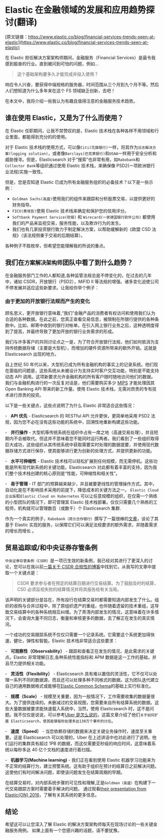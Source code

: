# Elastic 在金融领域的发展和应用趋势探讨(翻译)

[原文链接：https://www.elastic.co/blog/financial-services-trends-seen-at-elastic](https://www.elastic.co/blog/financial-services-trends-seen-at-elastic)

在 Elastic 担任解决方案架构师期间，金融服务（Financial Services）是最令我感到振奋的行业。直到被问到可怕的问题，例如...

> 这个基础架构要多久才能完成并投入使用？

响应令人兴奋，要获得中端规格的服务器，时间范围从三个月到九个月不等。然后人们想知道为什么多年来在这个 FS 领域缺乏创新，去吧！

在本文中，我将介绍一些我认为有趣且值得注意的金融服务技术趋势。

## **谁在使用 Elastic，又是为了什么而使用？**

在 Elastic 任职期间，让我不禁赞叹的是，Elastic 技术栈在各种各样不用领域和行业里面，都能得到充分的的使用。

对于 Elastic 技术栈的使用方式，可以像`Citi(花旗银行)`一样，将其作为`日志解决方案(logging solution)`，或者像`Barclays(巴克莱银行)`和`USAA`一样用于安全分析和威胁搜寻。但是，Elasticsearch 对于“搜索”也非常有用，如`Rabobank`和 `Collector Bank`等组织通过使用 Elastic 技术栈，来确保像 PSD2(一项欧洲银行业法规)实施一致性。

但是，您是否知道 Elastic 已成为所有金融服务组织的必备技术？以下是一些示例：

- `Goldman Sachs(高盛)`使用我们的组件来跟踪和分析股票交易，以提供更好的财务指导。
- `FICO(费埃哲)`使用 Elastic 技术栈来确定和保护您的信用评分。
- `Softbank Payment Service(软银)` 和 `Wirecard(一家德国银行软件公司)` 都使用我们的产品来监视交易，服务性能，以及欺诈行为的发生。
- 我们也有几家投资银行致力于制定解决方案，以帮助缓解新的《欧盟 CSD 法规》（该法规侧重于交易的后期结算）。

各种例子不胜枚举，但希望您能理解我的所说的重点。

## **我们在`方案解决架构师`团队中看了到什么趋势？**  

在金融服务部门工作的人都知道,各种监管法规总是不停变化的，在过去的几年中，诸如 CSDR，开放银行（PSD2），MiFID II 等法规的增强。诸多变化迫使公司不停发展并适应这些新要求。让我给你举个例子：

### **由于更加的开放银行法规而产生的变化**

顾名思义，更开放银行意味着,“我们”金融产品的消费者有权访问和使用我们认为合适的各种数据。在此之前，您真正查看交易信息，被限制在所银行提供的各种条款中。比如，邮寄中收到的银行对帐单。在引入网上银行业务之后，这种透明度得到了提高，并最终导致了更加开放的银行业务需求的形成。

我们与许多客户的共同讨论点之一是，为了符合开放银行法规，他们如何抵消为支持传统数据存储（主要是大型机），而增加的硬件资源所带来的额外开销。这就是 Elasticsearch 出现的地方。

自上世纪 50 年代以来，大型机已成为所有金融机构的事实上的记录系统。他们现在面临的问题是，这些系统从未被设计为支持实时客户交互功能，特别是不能支持动态 API 调用。这项新要求允许金融机构的所有客户随时随地访问他们的数据。我们与金融机构进行的一次反复对话是，他们需要购买多少 [MIPS](https://www.bmc.com/blogs/mainframe-mips-an-introduction/) 才能处理因其 Open Banking API 带来的新工作量。使用 Elastic 技术栈，无需对昂贵的专有技术进行昂贵的投资。

以下是一些关键点，这些点说明了为什么 Elastic 非常适合这些情况：

-   **API 优先** \- Elasticsearch 的 RESTful API 允许更快，更简单地采用 PSD2 法规，因为您不必在没有这些功能的系统中，回溯性地重新构建这些功能。

-   **并行操作** \- 大型机等传统系统在组织中占有一席之地（高速交易处理），并且短期内不会被取代。但这并不意味着您不能同时运行两者。我们看到了一些组织取得巨大成功，这些组织从其传统系统中获取需要实时处理的数据提要，并使用现代数据存储方式进行保存，使其能够进行更为创新的处理方式，并提供更新的功能。

-   **水平可伸缩性** \- Elastic 技术栈可以轻松扩展到任何规模，而无需停机。这些功能是所有现代新系统的关键功能，Elasticsearch 对此都有着丰富的支持，因为我们整个技术栈创建的核心原则是“性能，可伸缩性和相关性”。

-   **易于管理** \- IT 部门的预算越来越少，并且被要更线性的管理操作方式。其中，自动化是在不影响技术采用的前提下，降低成本的关键方法之一。 `Elastic Cloud企业版`和`Elastic Cloud on Kubernetes` 可以让任意规模的组织，在仅需一个熟练的小型团队的情况下，即可管理其 Elastic 技术栈部署。仅仅只需要几个熟练的工程师，机构就可以管理数百（或数千）个 Elasticsearch 集群.

作为一个真实的例子，`Rabobank（荷兰合作银行）`撰写了一篇很棒的[文章](https://www.elastic.co/blog/rabobank-enhancing-the-online-banking-experience-with-elasticsearch)，谈论了其基于 Elastic 实现的服务，以保障它们可以满足法规要求的额外需求，并随着需求的增长而增长 。

## **贸易追踪或/和中央证券存管条例**

`中央证券存管条例（CSDR）`是一项已生效的新条例，我已经对其进行了更深入的讨论，您可以在我以前[一篇关于 CSDR 合规性的博客](https://www.elastic.co/blog/ensuring-timely-settlements-and-csdr-compliance-with-the-elastic-stack)中找到它。从我写的文章中提取一个关键点是：

> CSDR 要求参与者在预定的结算日期进行交易结算。为了鼓励及时的结算，CSD 必须监视失败的结算情况并将其报告给有关当局。

该声明的关键部分是旨在，所有投行在结算交易时都需要知道内部发生了什么。组织的收购与合并过程中，除了原组织遗产的重组，也伴随着遗留的技术重组，这导致交易结算中的各种系统相互纠缠。为了弄清内部发生的情况，这意味着在许多情况下，会查询大量不同日志，衡量和审核更多的数据，去了解正在发生的真实情况。

一个成功的交易跟踪系统不仅仅只需要一个记录系统。它需要这个系统更加得快速，健壮，弹性和智能。Elastic 技术栈非常适合这些要求：

-   **可观察性（Observability）** \- 跟踪和查看正在发生的情况，是此需求的关键点。Elastic 非常理解日志,各种系统性能指标和 APM 数据是这一工作的基础，并且尽力提供相关功能。

-   **灵活性（Flexibility）** \- Elasticsearch 具有难以置信的灵活性，它不仅可以处理一系列不同的数据源，而且还可以处理多种不同格式的数据。这为团队迭代建立自己的通用数据格式或能够在[Elastic Common Schema](https://github.com/elastic/ecs)的基础上实行标准化。

-   **规模（Scale）** \- 规模至关重要，因为一般情况下，工作需要收集的数据量很大。为了提供连续的。未删减过的交易视图，您需要来自所有结算系统的数据。这些大量数据被要求能快速载入系统中，当然，使用 Elasticsearch 时，这不是问题。我不仅仅是说说，可以参考[Uber 是怎么说的](https://www.infoq.com/presentations/uber-elasticsearch-clusters)，这篇文章介绍了他们`关于如何扩展 Elasticsearch，使其能够每秒处理多达130万个事件的讨论`。

-   **速度（Speed）** \- 当您依赖存储的数据来决定关键业务操作时，速度至关重要。这是 Elasticsearch 可以处理的，Uber 在上述讲话中也对此进行了说明。他们运行的集群具有超过 1PB 的数据，而这仅需要亚秒级的响应时间，这意味着系统以每秒多达 40 亿个文档的速度进行着扫描。

-   **机器学习(Machine learning)** \- 我们正在看到使用 Elastic 机器学习功能来为不正常的结算行为，建立预警系统。这有助于组织在预计的结算日之前解决问题。这使他们有时间解决问题，即使该问题发生在结算周期的早期。

在结算交易时，对内部系统步骤的可见性和理解,正是`Goldman（高盛）`在构建下一代交易跟踪方案时需要着手解决的问题。 通过观看[their presentation from Elastic{ON} 2016](https://www.elastic.co/elasticon/conf/2016/sf/how-the-elastic-stack-changed-goldman-sachs)，了解有关其系统的更多信息。

## **结论**

希望这可以让您深入了解 Elastic 的解决方案架构师每天在现场讨论的一些关键金融服务用例。 如果上面有一个您感兴趣的话题，请不要犹豫。
